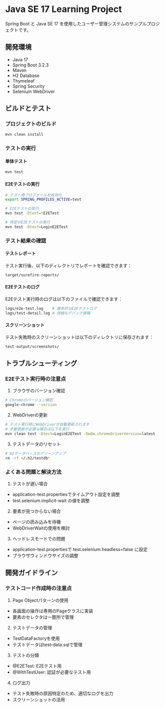 # Java SE 17 Learning Project

Spring Boot と Java SE 17 を使用したユーザー管理システムのサンプルプロジェクトです。

## 開発環境

- Java 17
- Spring Boot 3.2.3
- Maven
- H2 Database
- Thymeleaf
- Spring Security
- Selenium WebDriver

## ビルドとテスト

### プロジェクトのビルド
```bash
mvn clean install
```

### テストの実行

#### 単体テスト
```bash
mvn test
```

#### E2Eテストの実行
```bash
# テスト用プロファイルを有効化
export SPRING_PROFILES_ACTIVE=test

# E2Eテストの実行
mvn test -Dtest=*E2ETest

# 特定のE2Eテストの実行
mvn test -Dtest=LoginE2ETest
```

### テスト結果の確認

#### テストレポート
テスト実行後、以下のディレクトリでレポートを確認できます：
```bash
target/surefire-reports/
```

#### E2Eテストのログ
E2Eテスト実行時のログは以下のファイルで確認できます：
```bash
logs/e2e-test.log    # 基本的なE2Eテストログ
logs/test-detail.log # 詳細なデバッグ情報
```

#### スクリーンショット
テスト失敗時のスクリーンショットは以下のディレクトリに保存されます：
```bash
test-output/screenshots/
```

## トラブルシューティング

### E2Eテスト実行時の注意点

1. ブラウザのバージョン確認
```bash
# Chromeのバージョン確認
google-chrome --version
```

2. WebDriverの更新
```bash
# テスト実行時にWebDriverが自動更新されます
# 手動更新が必要な場合は以下を実行
mvn clean test -Dtest=LoginE2ETest -Dwdm.chromeDriverVersion=latest
```

3. テストデータのリセット
```bash
# H2データベースのクリーンアップ
rm -rf ~/.h2/testdb*
```

### よくある問題と解決方法

1. テストが遅い場合
- application-test.propertiesでタイムアウト設定を調整
- test.selenium.implicit-wait の値を調整

2. 要素が見つからない場合
- ページの読み込みを待機
- WebDriverWaitの使用を検討

3. ヘッドレスモードでの問題
- application-test.propertiesで test.selenium.headless=false に設定
- ブラウザウィンドウサイズの調整

## 開発ガイドライン

### テストコード作成時の注意点

1. Page Objectパターンの使用
- 各画面の操作は専用のPageクラスに実装
- 要素のセレクタは一箇所で管理

2. テストデータの管理
- TestDataFactoryを使用
- テストデータはtest-data.sqlで管理

3. テストの分類
- @E2ETest: E2Eテスト用
- @WithTestUser: 認証が必要なテスト用

4. ログ出力
- テスト失敗時の原因特定のため、適切なログを出力
- スクリーンショットの活用